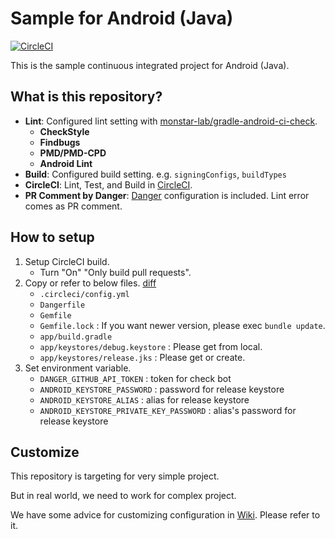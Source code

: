 # Sample for Android (Java)

[![CircleCI](https://circleci.com/gh/noboru-i/sample-android-java.svg?style=svg)](https://circleci.com/gh/noboru-i/sample-android-java)

This is the sample continuous integrated project for Android (Java).

## What is this repository?

- **Lint**: Configured lint setting with [monstar-lab/gradle-android-ci-check](https://github.com/monstar-lab/gradle-android-ci-check).
  - **CheckStyle**
  - **Findbugs**
  - **PMD/PMD-CPD**
  - **Android Lint**
- **Build**: Configured build setting. e.g. `signingConfigs`, `buildTypes`
- **CircleCI**: Lint, Test, and Build in [CircleCI](https://circleci.com/).
- **PR Comment by Danger**: [Danger](http://danger.systems/ruby/) configuration is included. Lint error comes as PR comment.


## How to setup

1. Setup CircleCI build.
    - Turn "On" "Only build pull requests".
2. Copy or refer to below files. [diff](https://github.com/noboru-i/sample-android-java/compare/ebfaaf24a68981a81e02be24a1f71bbfde0bf0e4...master)
    - `.circleci/config.yml`
    - `Dangerfile`
    - `Gemfile`
    - `Gemfile.lock` : If you want newer version, please exec `bundle update`.
    - `app/build.gradle`
    - `app/keystores/debug.keystore` : Please get from local.
    - `app/keystores/release.jks` : Please get or create.
2. Set environment variable.
    - `DANGER_GITHUB_API_TOKEN` : token for check bot
    - `ANDROID_KEYSTORE_PASSWORD` : password for release keystore
    - `ANDROID_KEYSTORE_ALIAS` : alias for release keystore
    - `ANDROID_KEYSTORE_PRIVATE_KEY_PASSWORD` : alias's password for release keystore

## Customize

This repository is targeting for very simple project.

But in real world, we need to work for complex project.

We have some advice for customizing configuration in [Wiki](https://github.com/noboru-i/sample-android-java/wiki).
Please refer to it.
